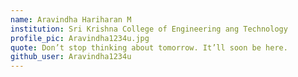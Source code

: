 ```yaml
---
name: Aravindha Hariharan M
institution: Sri Krishna College of Engineering ang Technology
profile_pic: Aravindha1234u.jpg
quote: Don’t stop thinking about tomorrow. It’ll soon be here.
github_user: Aravindha1234u
---
```

